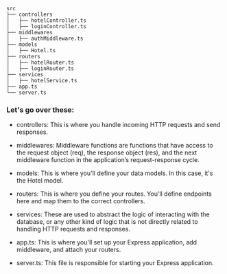 ```
src
├── controllers
│   ├── hotelController.ts
│   ├── loginController.ts
├── middlewares
│   ├── authMiddleware.ts
├── models
│   ├── Hotel.ts
├── routers
│   ├── hotelRouter.ts
│   ├── loginRouter.ts
├── services
│   ├── hotelService.ts
├── app.ts
└── server.ts
```

### Let's go over these:

 - controllers: This is where you handle incoming HTTP requests and send responses.

- middlewares: Middleware functions are functions that have access to the request object (req), the response object (res), and the next middleware function in the application’s request-response cycle.

- models: This is where you'll define your data models. In this case, it's the Hotel model.

- routers: This is where you define your routes. You'll define endpoints here and map them to the correct controllers.

- services: These are used to abstract the logic of interacting with the database, or any other kind of logic that is not directly related to handling HTTP requests and responses.

- app.ts: This is where you'll set up your Express application, add middleware, and attach your routers.

- server.ts: This file is responsible for starting your Express application.
